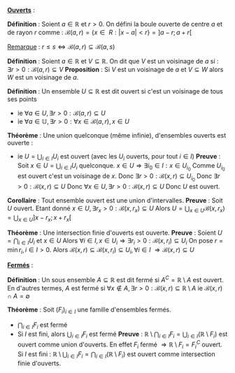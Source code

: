 
<u><b>Ouverts</b></u> :

**Définition** :
Soient $a\in\mathbb R$ et $r>0$. On défini la boule ouverte de centre $a$ et de rayon $r$ comme :
$\mathcal B(a,r) = \{x\in\mathbb\ R : |x-a|<r\} = ]a-r;a+r[$

<u>Remarque</u> :
$r\leq s \Leftrightarrow \mathcal B(a,r)\subseteq\mathcal B(a,s)$

**Définition** :
Soient $a\in\mathbb R$ et $V\subseteq\mathbb R$. On dit que $V$ est un voisinage de $a$ si :
$\exists r>0 : \mathcal B(a,r)\subseteq V$
**Proposition** :
Si $V$ est un voisinage de $a$ et $V\subseteq W$ alors $W$ est un voisinage de $a$.

**Définition** :
Un ensemble $U\subseteq\mathbb R$ est dit ouvert si c'est un voisinage de tous ses points
- ie $\forall a\in U, \exists r>0 : \mathcal B(a,r)\subseteq U$
- ie $\forall  a\in\mathbb U, \exists r>0 : \forall x\in\mathcal B(a,r), x\in U$

**Théorème** :
Une union quelconque (même infinie), d'ensembles ouverts est ouverte :
- ie $U=\bigcup _{i\in I} U_i$ est ouvert (avec les $U_i$ ouverts, pour tout $i\in I$)
**Preuve** :
Soit $x\in U=\bigcup _{i\in I} U_i$ quelconque.
$x\in U \Rightarrow \exists i_{0}\in I : x\in U_{i_{0}}$
Comme $U_{i_{0}}$ est ouvert c'est un voisinage de $x$.
Donc $\exists r>0 : \mathcal B(x,r)\subseteq U_{i_{0}}$
Donc $\exists r>0 : \mathcal B(x,r)\subseteq U$
Donc $\forall x\in U, \exists r>0 : \mathcal B(x,r)\subseteq U$
Donc $U$ est ouvert.

**Corollaire** : 
Tout ensemble ouvert est une union d'intervalles.
**Preuve** :
Soit $U$ ouvert.
Etant donné $x\in U, \exists r_{x}>0 : \mathcal B(x,r_{x})\subseteq U$
Alors $U=\bigcup _{x\in U}\mathcal B(x,r_{x})=\bigcup _{x\in U} ]x-r_{x};x+r_{x}[$

**Théorème** :
Une intersection finie d'ouverts est ouverte.
**Preuve** :
Soient $U = \bigcap _{i\in I} U_i$ et $x\in U$
Alors $\forall i\in I, x\in U_{i}\Rightarrow\exists r_{i}>0 : \mathcal B(x,r_{i})\subseteq U_{i}$
On pose $r=\min{r_{i},i\in I}>0$.
Alors $\mathcal B(x,r)\subseteq\mathcal B(x,r_{i})\subseteq U_{i}, \forall i\in I$
$\Rightarrow \mathcal B(x,r)\subseteq U$

<b><u>Fermés</u></b> :

**Définition** :
Un sous ensemble $A\subseteq\mathbb R$ est dit fermé si $A^{C}=\mathbb R\setminus A$ est ouvert. En d'autres termes, $A$ est fermé si $\forall x\notin A, \exists r>0 : \mathcal B(x,r) \subseteq \mathbb R\setminus A$ ie $\mathcal B(x,r)\cap A = \emptyset$


**Théorème** :
Soit $(F_{i})_{i\in I}$ une famille d'ensembles fermés.
- $\bigcap _{i\in I} F_{i}$ est fermé
- Si $I$ est fini, alors $\bigcup _{i\in I} F_{i}$ est fermé
**Preuve** :
$\mathbb R\setminus \bigcap _{i\in I} F_{i} = \bigcup _{i\in I} (\mathbb R\setminus F_{i})$ est ouvert comme union d'ouverts. En effet $F_{i}$ fermé $\Rightarrow \mathbb R\setminus F_{i} = F_{i}^{C}$ ouvert.
Si $I$ est fini :
$\mathbb R\setminus\bigcup _{i\in I} F_{i} = \bigcap _{i\in I} (\mathbb R\setminus F_{i})$ est ouvert comme intersection finie d'ouverts.